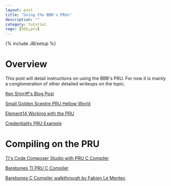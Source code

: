 ```yaml
---
layout: post
title: "Using the BBB's PRUs"
description: ""
category: tutorial
tags: [bbb,pru]
---
```

{% include JB/setup %}

# Overview

This post will detail instructions on using the BBB's PRU. For now it
is mainly a conglomeration of other detailed writeups on the topic.

[Ken Shirriff's Blog Post](http://www.righto.com/2016/08/pru-tips-understanding-beaglebones.html)

[Small Golden Sceptre PRU Hellow World](http://mythopoeic.org/bbb-pru-minimal/)

[Element14 Working with the PRU](https://www.element14.com/community/community/designcenter/single-board-computers/next-gen_beaglebone//blog/2013/05/22/bbb--working-with-the-pru-icssprussv2)

[Credentiality PRU Example](https://credentiality2.blogspot.com/2015/09/beaglebone-pru-gpio-example.html)

# Compiling on the PRU

[TI's Code Composer Studio with PRU C Compiler](http://www.ti.com/tool/ccstudio-sitara)

[Barebones TI PRU C Compiler](http://software-dl.ti.com/codegen/non-esd/downloads/beta.htm)

[Barebones C Compiler walkthrough by Fabien Le Mentec](https://www.embeddedrelated.com/showarticle/603/using-the-c-language-to-program-the-am335x-pru)


